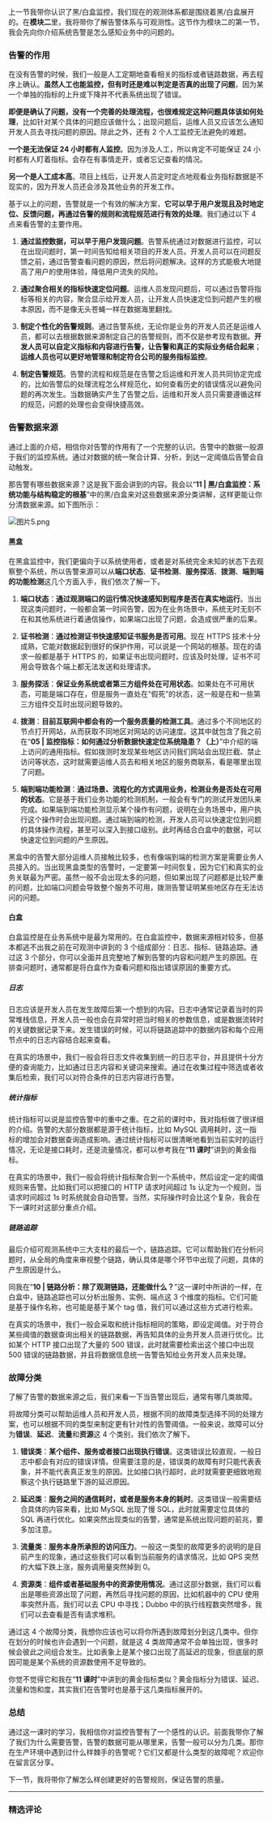 <p data-nodeid="399254" class="">上一节我带你认识了黑/白盒监控，我们现在的观测体系都是围绕着黑/白盒展开的。在<strong data-nodeid="399322">模块二</strong>里，我将带你了解告警体系与可观测性。这节作为模块二的第一节，我会先向你介绍系统告警是怎么感知业务中的问题的。</p>
<h3 data-nodeid="399255">告警的作用</h3>
<p data-nodeid="399256">在没有告警的时候，我们一般是人工定期地查看相关的指标或者链路数据，再去程序上确认。<strong data-nodeid="399329">虽然人工也能监控，但有时还是难以判定是否真的出现了问题</strong>，因为某一个单独的指标的上升或下降并不代表系统出现了错误。</p>
<p data-nodeid="399257"><strong data-nodeid="399334">即便是确认了问题，没有一个完善的处理流程，也很难规定这种问题具体该如何处理</strong>，比如针对某个具体的问题应该做什么；出现问题后，运维人员又应该怎么通知开发人员去寻找问题的原因。除此之外，还有 2 个人工监控无法避免的难题。</p>
<p data-nodeid="399258"><strong data-nodeid="399339">一个是无法保证 24 小时都有人监控</strong>。因为涉及人工，所以肯定不可能保证 24 小时都有人盯着指标。会存在有事情走开，或者忘记查看的情况。</p>
<p data-nodeid="399259"><strong data-nodeid="399344">另一个是人工成本高</strong>。项目上线后，让开发人员定时定点地观看业务指标数据是不现实的，因为开发人员还会涉及其他业务的开发工作。</p>
<p data-nodeid="399260">基于以上的问题，告警就是一个有效的解决方案，<strong data-nodeid="399350">它可以早于用户发现且及时地定位、反馈问题，再通过告警的规则和流程规范进行有效的处理</strong>。我们通过以下 4 点来看告警的主要作用。</p>
<ol data-nodeid="399261">
<li data-nodeid="399262">
<p data-nodeid="399263"><strong data-nodeid="399355">通过监控数据，可以早于用户发现问题</strong>。告警系统通过对数据进行监控，可以在出现问题时，第一时间告知给相关项目的开发人员。开发人员可以在问题反馈之前，通过告警查看问题的原因，然后将问题解决。这样的方式能极大地提高了用户的使用体验，降低用户流失的风险。</p>
</li>
<li data-nodeid="399264">
<p data-nodeid="399265"><strong data-nodeid="399360">通过聚合相关的指标快速定位问题</strong>。运维人员发现问题后，可以通过告警将指标等相关的内容，聚合显示给开发人员，让开发人员快速定位到问题产生的根本原因，而不是像无头苍蝇一样在数据海里翻找。</p>
</li>
<li data-nodeid="399266">
<p data-nodeid="399267"><strong data-nodeid="399373">制定个性化的告警规则</strong>。通过告警系统，无论你是业务的开发人员还是运维人员，都可以去根据数据来源制定自己的告警规则，而不仅是参考现有数据。<strong data-nodeid="399374">开发人员可以自定义指标和内容进行告警，让告警和真正的实际业务结合起来</strong>；<strong data-nodeid="399375">运维人员也可以更好地管理和制定符合公司的服务指标监控</strong>。</p>
</li>
<li data-nodeid="399268">
<p data-nodeid="399269"><strong data-nodeid="399380">制定告警规范</strong>。告警的流程和规范是在告警之后运维和开发人员共同协定完成的，比如告警后的处理流程怎么样规范化，如何查看历史的错误情况以避免问题的再次发生。当数据确实产生了告警之后，运维和开发人员只需要遵循这样的规范，问题的处理也会变得快捷高效。</p>
</li>
</ol>
<h3 data-nodeid="399270">告警数据来源</h3>
<p data-nodeid="399271">通过上面的介绍，相信你对告警的作用有了一个完整的认识。告警中的数据一般源于我们的监控系统。通过对数据的统一聚合计算、分析，到达一定阈值后告警会自动触发。</p>
<p data-nodeid="399272">那告警有哪些数据来源？这是我下面会讲到的内容。我会以“<strong data-nodeid="399390">11 | 黑/白盒监控：系统功能与结构稳定的根基</strong>”中的黑/白盒来对这些数据来源分类讲解，这样更能让你分清数据来源。如下图所示：</p>
<p data-nodeid="399273"><img src="https://s0.lgstatic.com/i/image/M00/4C/48/CgqCHl9XUfOAGsMiAADIVAIT-XA746.png" alt="图片5.png" data-nodeid="399393"></p>
<h4 data-nodeid="399274">黑盒</h4>
<p data-nodeid="399275">在黑盒监控中，我们更偏向于以系统使用者，或者是对系统完全未知的状态下去观察整个系统，所以告警来源可以从<strong data-nodeid="399416">端口状态</strong>、<strong data-nodeid="399417">证书检测</strong>、<strong data-nodeid="399418">服务探活</strong>、<strong data-nodeid="399419">拨测</strong>、<strong data-nodeid="399420">端到端的功能检测</strong>这几个方面入手，我们依次了解一下。</p>
<ol data-nodeid="399276">
<li data-nodeid="399277">
<p data-nodeid="399278"><strong data-nodeid="399429">端口状态</strong>：<strong data-nodeid="399430">通过观测端口的运行情况快速感知到程序是否在真实地运行</strong>。当出现这类问题时，一般都会第一时间告警，因为在业务场景中，系统无时无刻不在和其他系统进行着通信操作，如果端口出现了问题，会造成很严重的后果。</p>
</li>
<li data-nodeid="399279">
<p data-nodeid="399280"><strong data-nodeid="399439">证书检测</strong>：<strong data-nodeid="399440">通过检测证书快速感知证书服务是否可用</strong>。现在 HTTPS 技术十分成熟，它能对数据起到很好的保护作用，可以说是一个网站的根基。现在的请求一般都是基于 HTTPS 的，如果证书出现问题时，应该及时处理，证书不可用会导致各个端上都无法发送和处理请求。</p>
</li>
<li data-nodeid="399281">
<p data-nodeid="399282"><strong data-nodeid="399449">服务探活</strong>：<strong data-nodeid="399450">保证业务系统或者第三方组件处在可用状态</strong>。如果处在不可用状态，可能是端口存在，但是服务一直处在“假死”的状态，这一般是在和一些第三方组件交互时出现问题导致的。</p>
</li>
<li data-nodeid="399283">
<p data-nodeid="399284"><strong data-nodeid="399465">拨测</strong>：<strong data-nodeid="399466">目前互联网中都会有的一个服务质量的检测工具</strong>。通过多个不同地区的节点打开网站，从而获取不同地区对网站的访问速度。这其中就包含了我之前在“<strong data-nodeid="399467">05 | 监控指标：如何通过分析数据快速定位系统隐患？（上）</strong>”中介绍的端上访问的通用指标。假如拨测时发现某些地区访问我们网站会出现拦截、禁止访问等状态，这时就需要运维人员去和相关地区的服务商联系，看是哪里出现了问题。</p>
</li>
<li data-nodeid="399285">
<p data-nodeid="399286"><strong data-nodeid="399476">端到端功能检测</strong>：<strong data-nodeid="399477">通过场景、流程化的方式调用业务，检测业务是否处在可用的状态</strong>。它是基于我们业务功能的检测机制，一般会有专门的测试开发团队来完成。如果端到端功能检测显示某个操作有问题，说明在业务场景中，用户执行这个操作时会出现问题。通过端到端的检测，开发人员可以快速定位到问题的具体操作流程，甚至可以深入到接口级别。此时再结合白盒中的数据，可以快速定位到问题的产生原因。</p>
</li>
</ol>
<p data-nodeid="399287">黑盒中的告警大部分运维人员接触比较多，也有像端到端的检测方案是需要业务人员接入的。当出现黑盒类型的告警时，一定要第一时间恢复，因为它们和真实的业务关联最为严密。虽然一般不会出现太多的问题，但如果出现了问题都是比较严重的问题，比如端口问题会导致整个服务不可用，拨测告警证明某些地区存在无法访问的问题。</p>
<h4 data-nodeid="399288">白盒</h4>
<p data-nodeid="399289">白盒监控是在业务系统中是最为常用的。在白盒监控中，数据来源相对较多，但基本都逃不出我之前在可观测中讲到的 3 个组成部分：日志、指标、链路追踪。通过这 3 个部分，你可以全面并且完整地了解到告警的内容和问题产生的原因。在排查问题时，通常都是将白盒作为查看问题和指出错误原因的重要方式。</p>
<h5 data-nodeid="399290">日志</h5>
<p data-nodeid="399291">日志应该是开发人员在发生故障后第一个想到的内容。日志中通常记录着当时的异常堆栈信息，开发人员一般也会在异常时把当时相关的参数信息，或是数据流转时的关键数据记录下来。发生错误的时候，可以将链路追踪中的数据内容和每个应用节点中的日志内容结合起来查看。</p>
<p data-nodeid="399292">在真实的场景中，我们一般会将日志文件收集到统一的日志平台，并且提供十分方便的查询能力，比如通过日志内容和关键词来搜索。通过在收集过程中筛选或者收集后检索，我们可以对符合条件的日志内容进行告警。</p>
<h5 data-nodeid="399293">统计指标</h5>
<p data-nodeid="399294">统计指标可以说是监控告警中的重中之重。在之前的课时中，我对指标做了很详细的介绍。告警的大部分数据都是源于统计指标，比如 MySQL 调用耗时，这一指标的增加会对数据查询造成影响。通过统计指标可以很清晰地看到当前实时的运行情况，无论是接口耗时，还是流量情况，都可以参考我在“<strong data-nodeid="399490">11 课时</strong>”讲到的黄金指标。</p>
<p data-nodeid="399295">在真实的场景中，我们一般会将统计指标聚合到一个系统中，然后设定一定的阈值规则来告警。比如我们可以把接口的 HTTP 请求时间超过 1s 认定为一个规则，当请求时间超过 1s 时系统就会自动告警。当然，实际操作时会比这个复杂，我会在下一课时对这部分重点介绍。</p>
<h5 data-nodeid="399296">链路追踪</h5>
<p data-nodeid="399297">最后介绍可观测系统中三大支柱的最后一个，链路追踪。它可以帮助我们在分析问题时，从全局的角度来审视整个链路，确认具体是哪个环节中出现了问题，具体的产生原因是什么。</p>
<p data-nodeid="399298">同我在“<strong data-nodeid="399501">10 | 链路分析：除了观测链路，还能做什么？</strong>”这一课时中所讲的一样，在白盒中，链路追踪也可以分析出服务、实例、端点这 3 个维度的指标。它们可能是基于操作名称，也可能是基于某个 tag 值，我们可以通过这些方式进行检索。</p>
<p data-nodeid="399299">在真实的场景中，我们一般会采取和统计指标相同的策略，即设定阈值。对于符合某些阈值的数据查询出相关的链路数据，再告知具体的业务开发人员进行优化。比如某个 HTTP 接口出现了大量的 500 错误，此时就需要检索出这个接口中出现 500 错误的链路数据，并且将数据信息统一告警告知给业务开发人员来处理。</p>
<h3 data-nodeid="399300">故障分类</h3>
<p data-nodeid="399301">了解了告警的数据来源之后，我们来看一下当告警出现后，通常有哪几类故障。</p>
<p data-nodeid="399302">将故障分类可以帮助运维人员和开发人员，根据不同的故障类型选择不同的处理方案，也可以根据不同的类型来制定更有针对性的告警阈值。一般来说，故障可以分为<strong data-nodeid="399522">错误</strong>、<strong data-nodeid="399523">延迟</strong>、<strong data-nodeid="399524">流量</strong>和<strong data-nodeid="399525">资源</strong>这 4 个类别，我们依次了解下。</p>
<ol data-nodeid="399303">
<li data-nodeid="399304">
<p data-nodeid="399305"><strong data-nodeid="399534">错误类</strong>：<strong data-nodeid="399535">某个组件、服务或者接口出现执行错误</strong>。这类错误比较直观，一般日志中都会有对应的错误详情。但需要注意的是，错误类的故障有时只能代表表象，并不能代表真正发生的原因。比如接口执行超时，此时就需要更细致地观察这个执行链路里下游的延迟原因。</p>
</li>
<li data-nodeid="399306">
<p data-nodeid="399307"><strong data-nodeid="399544">延迟类</strong>：<strong data-nodeid="399545">服务之间的通信耗时，或者是服务本身的耗时</strong>。这类错误一般需要结合具体的内容来看，比如 MySQL 出现了慢 SQL，此时就需要定位具体的 SQL 再进行优化。如果突然出现类似的告警，通常是系统出现问题的前兆，要多加注意。</p>
</li>
<li data-nodeid="399308">
<p data-nodeid="399309"><strong data-nodeid="399554">流量类</strong>：<strong data-nodeid="399555">服务本身所承担的访问压力</strong>。一般这一类型的故障更多的说明的是目前产生的现象，通过这些我们可以看到当前服务的请求情况，比如 QPS 突然的大幅下跌上涨，服务调用量突然掉到 0。</p>
</li>
<li data-nodeid="399310">
<p data-nodeid="399311"><strong data-nodeid="399564">资源类</strong>：<strong data-nodeid="399565">组件或者基础服务中的资源使用情况</strong>。通过这部分数据，我们可以看出是哪些资源出现了问题，再然后寻找问题的原因，比如机器中的 CPU 使用率突然升高，我们可以去 CPU 中寻找；Dubbo 中的执行线程数突然增多，我们可以去查看是否有请求堆积。</p>
</li>
</ol>
<p data-nodeid="399312">通过这 4 个故障分类，我想你应该也可以将你所遇到故障划分到这几类中。但你在划分的时候也许会遇到一个问题，就是这 4 类故障通常不会单独出现，很多时候会彼此之间组合发生。比如表象上是某个接口出现了高延迟的现象，但底层的原因可能是某个系统的资源数使用不足导致的。</p>
<p data-nodeid="399313">你觉不觉得它和我在“<strong data-nodeid="399572">11 课时</strong>”中讲到的黄金指标类似？黄金指标分为错误、延迟、流量和饱和度，其实我们在告警时也是基于这几类指标展开的。</p>
<h3 data-nodeid="405405" class="">总结</h3>










<p data-nodeid="399315">通过这一课时的学习，我相信你对监控告警有了一个感性的认识。前面我带你了解了我们为什么需要告警，告警的数据可能从哪里来，告警一般可以分为几类。那你在生产环境中遇到过什么样棘手的告警呢？它们又都是什么类型的故障呢？欢迎你在留言区分享。</p>
<p data-nodeid="399316" class="">下一节，我将带你了解怎么样创建更好的告警规则，保证告警的质量。</p>

---

### 精选评论


